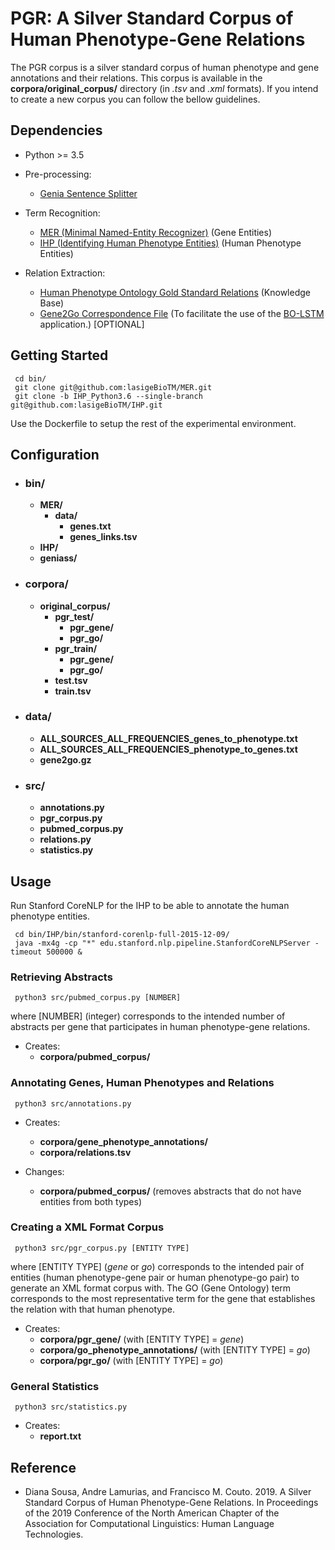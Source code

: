 # PGR: A Silver Standard Corpus of Human Phenotype-Gene Relations

The PGR corpus is a silver standard corpus of human phenotype and gene annotations and their relations. This corpus is available in the **corpora/original_corpus/** directory (in *.tsv* and *.xml* formats).
If you intend to create a new corpus you can follow the bellow guidelines.

## Dependencies

* Python >= 3.5

* Pre-processing:
    * [Genia Sentence Splitter](http://www.nactem.ac.uk/y-matsu/geniass/)
    
* Term Recognition:
    * [MER (Minimal Named-Entity Recognizer)](https://github.com/lasigeBioTM/MER) (Gene Entities)
    * [IHP (Identifying Human Phenotype Entities)](https://github.com/lasigeBioTM/IHP) (Human Phenotype Entities)
        
* Relation Extraction:
    * [Human Phenotype Ontology Gold Standard Relations](https://hpo.jax.org/app/download/annotation) (Knowledge Base)
    * [Gene2Go Correspondence File](ftp://ftp.ncbi.nlm.nih.gov/gene/DATA/gene2go.gz) (To facilitate the use of the [BO-LSTM](ttps://bmcbioinformatics.biomedcentral.com/articles/10.1186/s12859-018-2584-5#Abs1) application.) [OPTIONAL]
    
## Getting Started

````
 cd bin/
 git clone git@github.com:lasigeBioTM/MER.git
 git clone -b IHP_Python3.6 --single-branch git@github.com:lasigeBioTM/IHP.git
````
Use the Dockerfile to setup the rest of the experimental environment.

## Configuration

* ### bin/
    * **MER/**
        * **data/**
            * __genes.txt__
            * __genes_links.tsv__
    * **IHP/**
    * **geniass/**
    
* ### corpora/
    * **original_corpus/**
        * **pgr_test/**
            * **pgr_gene/**
            * **pgr_go/**
        * **pgr_train/**
            * **pgr_gene/**
            * **pgr_go/**
        * __test.tsv__
        * __train.tsv__   
          

* ### data/
    * __ALL_SOURCES_ALL_FREQUENCIES_genes_to_phenotype.txt__
    * __ALL_SOURCES_ALL_FREQUENCIES_phenotype_to_genes.txt__
    * __gene2go.gz__
    
* ### src/
    * **annotations.py**
    * **pgr_corpus.py**
    * **pubmed_corpus.py**
    * **relations.py**
    * **statistics.py**
   
## Usage

Run Stanford CoreNLP for the IHP to be able to annotate the human phenotype entities.

````
 cd bin/IHP/bin/stanford-corenlp-full-2015-12-09/
 java -mx4g -cp "*" edu.stanford.nlp.pipeline.StanfordCoreNLPServer -timeout 500000 &
````

### Retrieving Abstracts

````
 python3 src/pubmed_corpus.py [NUMBER]
````

where [NUMBER] (integer) corresponds to the intended number of abstracts per gene that participates in human phenotype-gene relations.

* Creates: 
    * **corpora/pubmed_corpus/**

### Annotating Genes, Human Phenotypes and Relations

````
 python3 src/annotations.py
````

* Creates: 
    * **corpora/gene_phenotype_annotations/** 
    * __corpora/relations.tsv__
    
* Changes:
    * **corpora/pubmed_corpus/** (removes abstracts that do not have entities from both types)

### Creating a XML Format Corpus

````
 python3 src/pgr_corpus.py [ENTITY TYPE]
````

where [ENTITY TYPE] (*gene* or *go*) corresponds to the intended pair of entities (human phenotype-gene pair or human phenotype-go pair) to generate an XML format corpus with. The GO (Gene Ontology) term corresponds to the most representative term for the gene that establishes the relation with that human phenotype.

* Creates: 
    * **corpora/pgr_gene/** (with [ENTITY TYPE] = *gene*)
    * **corpora/go_phenotype_annotations/** (with [ENTITY TYPE] = *go*)
    * **corpora/pgr_go/** (with [ENTITY TYPE] = *go*)
    
### General Statistics

````
 python3 src/statistics.py
````

* Creates: 
    * __report.txt__

## Reference

- Diana Sousa, Andre Lamurias, and Francisco M. Couto. 2019. A Silver Standard Corpus of Human Phenotype-Gene Relations. In Proceedings  of  the  2019  Conference  of  the  North American Chapter of the Association for Computational Linguistics: Human Language Technologies.

[//]: # ", Volume ? (Short Papers), pages ???–???. Association for Computational Linguistics (?https://github.com/lasigeBioTM?)."
